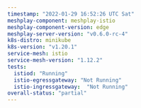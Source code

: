 ```yaml
---
timestamp: "2022-01-29 16:52:26 UTC Sat"
meshplay-component: meshplay-istio
meshplay-component-version: edge
meshplay-server-version: "v0.6.0-rc-4"
k8s-distro: minikube
k8s-version: "v1.20.1"
service-mesh: istio
service-mesh-version: "1.12.2"
tests:
  istiod: "Running"
  istio-egressgateway: "Not Running"
  istio-ingressgateway:  "Not Running"
overall-status: "partial"
---
```

